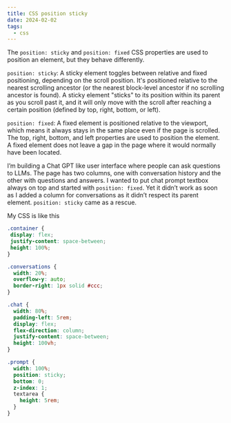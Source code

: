 ```yaml
---
title: CSS position sticky
date: 2024-02-02
tags:
  - css
---
```


The `position: sticky` and `position: fixed` CSS properties are used to position an element, but they behave differently.

`position: sticky`: A sticky element toggles between relative and fixed positioning, depending on the scroll position. It's positioned relative to the nearest scrolling ancestor (or the nearest block-level ancestor if no scrolling ancestor is found). A sticky element "sticks" to its position within its parent as you scroll past it, and it will only move with the scroll after reaching a certain position (defined by top, right, bottom, or left).

`position: fixed`: A fixed element is positioned relative to the viewport, which means it always stays in the same place even if the page is scrolled. The top, right, bottom, and left properties are used to position the element. A fixed element does not leave a gap in the page where it would normally have been located.

I’m building a Chat GPT like user interface where people can ask questions to LLMs. The page has two columns, one with conversation history and the other with questions and answers. I wanted to put chat prompt textbox always on top and started with `position: fixed`. Yet it didn’t work as soon as I added a column for conversations as it didn’t respect its parent element. `position: sticky` came as a rescue.

My CSS is like this

```css
.container {
 display: flex;
 justify-content: space-between;
 height: 100%;
}

.conversations {
  width: 20%;
  overflow-y: auto;
  border-right: 1px solid #ccc;
}

.chat {
  width: 80%;
  padding-left: 5rem;
  display: flex;
  flex-direction: column;
  justify-content: space-between;
  height: 100vh;
}

.prompt {
  width: 100%;
  position: sticky;
  bottom: 0;
  z-index: 1;
  textarea {
    height: 5rem;
  }
}
```
